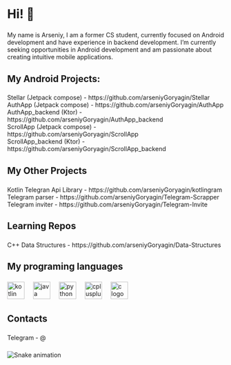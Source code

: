 <h1 align="left">Hi! 👋</h1>

###

<p align="left">My name is Arseniy, I am a  former CS student, currently focused on Android development and have experience in backend development. I’m currently seeking opportunities in Android development and am passionate about creating intuitive mobile applications.</p>

###

<h2 align="left">My Android Projects:</h2>

###

<p align="left">Stellar (Jetpack compose) - https://github.com/arseniyGoryagin/Stellar<br>AuthApp  (Jetpack compose) - https://github.com/arseniyGoryagin/AuthApp<br>AuthApp_backend (Ktor) - https://github.com/arseniyGoryagin/AuthApp_backend<br>ScrollApp  (Jetpack compose) - https://github.com/arseniyGoryagin/ScrollApp<br>ScrollApp_backend (Ktor) - https://github.com/arseniyGoryagin/ScrollApp_backend</p>

###

<h2 align="left">My Other Projects</h2>

###

<p align="left">Kotlin Telegran Api Library - https://github.com/arseniyGoryagin/kotlingram<br>Telegram parser - https://github.com/arseniyGoryagin/Telegram-Scrapper<br>Telegram inviter - https://github.com/arseniyGoryagin/Telegram-Invite</p>

###

<h2 align="left">Learning Repos</h2>

###

<p align="left">C++ Data Structures - https://github.com/arseniyGoryagin/Data-Structures</p>

###

<h2 align="left">My programing languages</h2>

###

<div align="left">
  <img src="https://cdn.jsdelivr.net/gh/devicons/devicon/icons/kotlin/kotlin-original.svg" height="40" alt="kotlin logo"  />
  <img width="12" />
  <img src="https://cdn.jsdelivr.net/gh/devicons/devicon/icons/java/java-original.svg" height="40" alt="java logo"  />
  <img width="12" />
  <img src="https://cdn.jsdelivr.net/gh/devicons/devicon/icons/python/python-original.svg" height="40" alt="python logo"  />
  <img width="12" />
  <img src="https://cdn.jsdelivr.net/gh/devicons/devicon/icons/cplusplus/cplusplus-original.svg" height="40" alt="cplusplus logo"  />
  <img width="12" />
  <img src="https://cdn.jsdelivr.net/gh/devicons/devicon/icons/c/c-original.svg" height="40" alt="c logo"  />
</div>

###

<h2 align="left">Contacts</h2>

###

<p align="left">Telegram - @</p>

###

<img src="https://raw.githubusercontent.com/arseniyGoryagin/arseniyGoryagin/output/snake.svg" alt="Snake animation" />

###
